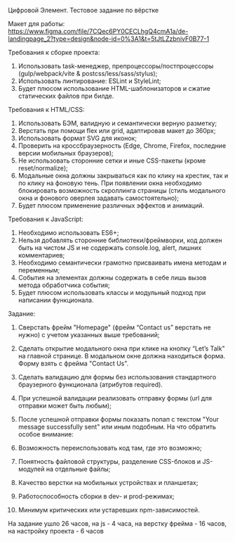 Цифровой Элемент.
Тестовое задание по вёрстке

Макет для работы:
https://www.figma.com/file/7CQec6PY0CECLhgQ4cmA1a/de-landingpage_2?type=design&node-id=0%3A1&t=5tJtLZzbnivF0B77-1

Требования к сборке проекта:
1) Использовать task-менеджер, препроцессоры/постпроцессоры (gulp/webpack/vite & postcss/less/sass/stylus);
2) Использовать линтирование: ESLint и StyleLint;
3) Будет плюсом использование HTML-шаблонизаторов и сжатие статических файлов при билде.

Требования к HTML/CSS:
1) Использовать БЭМ, валидную и семантически верную разметку;
2) Верстать при помощи flex или grid, адаптировав макет до 360px;
3) Использовать формат SVG для иконок;
4) Проверить на кроссбраузерность (Edge, Chrome, Firefox, последние версии мобильных браузеров);
5) Не использовать сторонние сетки и иные CSS-пакеты (кроме reset/normalize);
6) Модальные окна должны закрываться как по клику на крестик, так и по клику на фоновую тень. При появлении окна необходимо блокировать возможность скроллинга страницы (стиль модального окна и фонового оверлея задавать самостоятельно);
7) Будет плюсом применение различных эффектов и анимаций.

Требования к JavaScript:
1) Необходимо использовать ES6+;
2) Нельзя добавлять сторонние библиотеки/фреймворки, код должен быть на чистом JS и не содержать console.log, alert, лишних комментариев;
3) Необходимо семантически грамотно присваивать имена методам и переменным;
4) События на элементах должны содержать в себе лишь вызов метода обработчика события;
5) Будет плюсом использовать классы и модульный подход при написании функционала.

Задание:
1) Сверстать фрейм "Homepage" (фрейм “Contact us” верстать не нужно) с учетом указанных выше требований;
2) Сделать открытие модального окна при клике на кнопку “Let’s Talk" на главной странице. В модальном окне должна находиться форма. Форму взять с фрейма "Contact Us".
3) Сделать валидацию для формы без использования стандартного браузерного функционала (атрибутов required).
4) При успешной валидации реализовать отправку формы (url для отправки может быть любым);
5) После успешной отправки формы показать попап с текстом "Your message successfully sent" или иным подобным.
На что обратить особое внимание:

1) Возможность переиспользовать код там, где это возможно;
2) Понятность файловой структуры, разделение CSS-блоков и JS-модулей на отдельные файлы;
3) Качество верстки на мобильных устройствах и планшетах; 
4) Работоспособность сборки в dev- и prod-режимах;
5) Минимум критических или устаревших npm-зависимостей.

На задание ушло 26 часов, на js - 4 часа, на верстку фрейма - 16 часов, на настройку проекта - 6 часов
